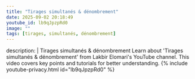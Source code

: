 ```yaml
---
title: "Tirages simultanés & dénombrement"
date: 2025-09-02 20:18:49 
youtube_id: lb9qJpzpRd0
image: ""
tags: [tirages, simultanés, dénombrement]
---
```

description: |
  Tirages simultanés & dénombrement
  Learn about 'Tirages simultanés & dénombrement' from Lakbir Elomari's YouTube channel. This video covers key points and tutorials for better understanding.
{% include youtube-privacy.html id="lb9qJpzpRd0" %}
